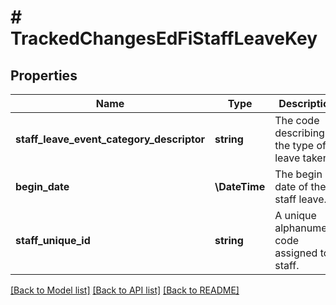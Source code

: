# # TrackedChangesEdFiStaffLeaveKey

## Properties

Name | Type | Description | Notes
------------ | ------------- | ------------- | -------------
**staff_leave_event_category_descriptor** | **string** | The code describing the type of leave taken. | [optional]
**begin_date** | **\DateTime** | The begin date of the staff leave. | [optional]
**staff_unique_id** | **string** | A unique alphanumeric code assigned to a staff. | [optional]

[[Back to Model list]](../../README.md#models) [[Back to API list]](../../README.md#endpoints) [[Back to README]](../../README.md)
